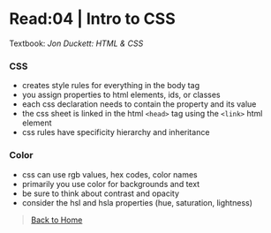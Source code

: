 # Read:04 \| Intro to CSS
Textbook: _Jon Duckett: HTML & CSS_

### CSS
- creates style rules for everything in the body tag
- you assign properties to html elements, ids, or classes
- each css declaration needs to contain the property and its value
- the css sheet is linked in the html ```<head>``` tag using the `<link>` html element
- css rules have specificity hierarchy and inheritance

### Color
- css can use rgb values, hex codes, color names
- primarily you use color for backgrounds and text
- be sure to think about contrast and opacity
- consider the hsl and hsla properties (hue, saturation, lightness)

> [Back to Home](README.md)
